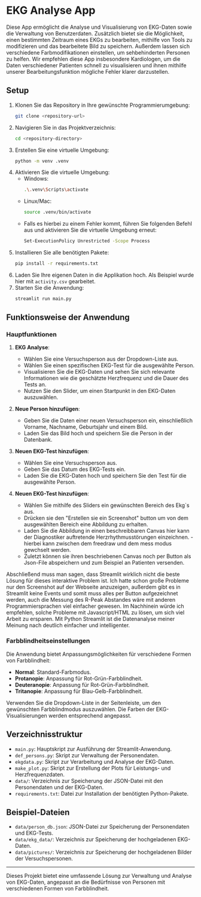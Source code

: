 # EKG Analyse App

Diese App ermöglicht die Analyse und Visualisierung von EKG-Daten sowie die Verwaltung von Benutzerdaten. Zusätzlich bietet sie die Möglichkeit, einen bestimmten Zeitraum eines EKGs zu bearbeiten, mithilfe von Tools zu modifizieren und das bearbeitete Bild zu speichern. Außerdem lassen sich verschiedene Farbmodifikationen einstellen, um sehbehinderten Personen zu helfen. Wir empfehlen diese App insbesondere Kardiologen, um die Daten verschiedener Patienten schnell zu visualisieren und ihnen mithilfe unserer Bearbeitungsfunktion mögliche Fehler klarer darzustellen.


## Setup

1. Klonen Sie das Repository in Ihre gewünschte Programmierumgebung:
    ```bash
    git clone <repository-url>
    ```
2. Navigieren Sie in das Projektverzeichnis:
    ```bash
    cd <repository-directory>
    ```
3. Erstellen Sie eine virtuelle Umgebung:
    ```bash
    python -m venv .venv
    ```
4. Aktivieren Sie die virtuelle Umgebung:
    - Windows:
        ```bash
        .\.venv\Scripts\activate
        ```
    - Linux/Mac:
        ```bash
        source .venv/bin/activate
        ```
    - Falls es hierbei zu einem Fehler kommt, führen Sie folgenden Befehl aus und aktivieren Sie die virtuelle Umgebung erneut:
        ```bash
        Set-ExecutionPolicy Unrestricted -Scope Process
        ```
5. Installieren Sie alle benötigten Pakete:
    ```bash
    pip install -r requirements.txt
    ```
6. Laden Sie Ihre eigenen Daten in die Applikation hoch. Als Beispiel wurde hier mit `activity.csv` gearbeitet.
7. Starten Sie die Anwendung:
    ```bash
    streamlit run main.py
    ```

## Funktionsweise der Anwendung

### Hauptfunktionen

1. **EKG Analyse**:
    - Wählen Sie eine Versuchsperson aus der Dropdown-Liste aus.
    - Wählen Sie einen spezifischen EKG-Test für die ausgewählte Person.
    - Visualisieren Sie die EKG-Daten und sehen Sie sich relevante Informationen wie die geschätzte Herzfrequenz und die Dauer des Tests an.
    - Nutzen Sie den Slider, um einen Startpunkt in den EKG-Daten auszuwählen.

2. **Neue Person hinzufügen**:
    - Geben Sie die Daten einer neuen Versuchsperson ein, einschließlich Vorname, Nachname, Geburtsjahr und einem Bild.
    - Laden Sie das Bild hoch und speichern Sie die Person in der Datenbank.

3. **Neuen EKG-Test hinzufügen**:
    - Wählen Sie eine Versuchsperson aus.
    - Geben Sie das Datum des EKG-Tests ein.
    - Laden Sie die EKG-Daten hoch und speichern Sie den Test für die ausgewählte Person.
4. **Neuen EKG-Test hinzufügen**:
    - Wählen Sie mithilfe des Sliders ein gewünschten Bereich des Ekg`s aus.
    - Drücken sie den "Erstellen sie ein Screenshot" button um von dem ausgewählten Bereich eine Abbildung zu erhalten.
    - Laden Sie die Abbildung in einen beschreibbaren Canvas hier kann der Diagnostiker auftretende Herzrhythmusstörungen einzeichnen.
          - hierbei kann zwischen dem freedraw und dem mess modus gewchselt werden.
    - Zuletzt können sie ihren beschriebenen Canvas noch per Button als Json-File abspeichern und zum Beispiel an Patienten versenden.
   

Abschließend muss man sagen, dass Streamlit wirklich nicht die beste Lösung für dieses interaktive Problem ist. Ich hatte schon große Probleme nur den Screenshot auf der Webseite anzuzeigen, außerdem gibt es in Streamlit keine Events und somit muss alles per Button aufgezeichnet werden, auch die Messung des R-Peak Abstandes wäre mit anderen Programmiersprachen viel einfacher gewesen. Im Nachhinein würde ich empfehlen, solche Probleme mit Javascript/HTML zu lösen, um sich viel Arbeit zu ersparen. Mit Python Streamlit ist die Datenanalyse meiner Meinung nach deutlich einfacher und intelligenter.


### Farbblindheitseinstellungen

Die Anwendung bietet Anpassungsmöglichkeiten für verschiedene Formen von Farbblindheit:
- **Normal**: Standard-Farbmodus.
- **Protanopie**: Anpassung für Rot-Grün-Farbblindheit.
- **Deuteranopie**: Anpassung für Rot-Grün-Farbblindheit.
- **Tritanopie**: Anpassung für Blau-Gelb-Farbblindheit.

Verwenden Sie die Dropdown-Liste in der Seitenleiste, um den gewünschten Farbblindmodus auszuwählen. Die Farben der EKG-Visualisierungen werden entsprechend angepasst.

## Verzeichnisstruktur

- `main.py`: Hauptskript zur Ausführung der Streamlit-Anwendung.
- `def_persons.py`: Skript zur Verwaltung der Personendaten.
- `ekgdata.py`: Skript zur Verarbeitung und Analyse der EKG-Daten.
- `make_plot.py`: Skript zur Erstellung der Plots für Leistungs- und Herzfrequenzdaten.
- `data/`: Verzeichnis zur Speicherung der JSON-Datei mit den Personendaten und der EKG-Daten.
- `requirements.txt`: Datei zur Installation der benötigten Python-Pakete.

## Beispiel-Dateien

- `data/person_db.json`: JSON-Datei zur Speicherung der Personendaten und EKG-Tests.
- `data/ekg_data/`: Verzeichnis zur Speicherung der hochgeladenen EKG-Daten.
- `data/pictures/`: Verzeichnis zur Speicherung der hochgeladenen Bilder der Versuchspersonen.

---

Dieses Projekt bietet eine umfassende Lösung zur Verwaltung und Analyse von EKG-Daten, angepasst an die Bedürfnisse von Personen mit verschiedenen Formen von Farbblindheit.
